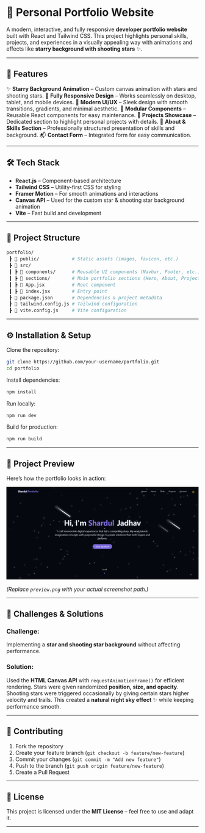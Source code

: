 

# 🌟 Personal Portfolio Website

A modern, interactive, and fully responsive **developer portfolio website** built with React and Tailwind CSS.
This project highlights personal skills, projects, and experiences in a visually appealing way with animations and effects like **starry background with shooting stars** ✨.

---

## 🚀 Features

✨ **Starry Background Animation** – Custom canvas animation with stars and shooting stars.
📱 **Fully Responsive Design** – Works seamlessly on desktop, tablet, and mobile devices.
🎨 **Modern UI/UX** – Sleek design with smooth transitions, gradients, and minimal aesthetic.
🧩 **Modular Components** – Reusable React components for easy maintenance.
📂 **Projects Showcase** – Dedicated section to highlight personal projects with details.
📜 **About & Skills Section** – Professionally structured presentation of skills and background.
📬 **Contact Form** – Integrated form for easy communication.

---

## 🛠️ Tech Stack

* **React.js** – Component-based architecture
* **Tailwind CSS** – Utility-first CSS for styling
* **Framer Motion** – For smooth animations and interactions
* **Canvas API** – Used for the custom star & shooting star background animation
* **Vite** – Fast build and development

---

## 📂 Project Structure

```bash
portfolio/
 ┣ 📂 public/            # Static assets (images, favicon, etc.)
 ┣ 📂 src/
 ┃ ┣ 📂 components/      # Reusable UI components (Navbar, Footer, etc.)
 ┃ ┣ 📂 sections/        # Main portfolio sections (Hero, About, Projects, Contact)
 ┃ ┣ 📜 App.jsx          # Root component
 ┃ ┣ 📜 index.jsx        # Entry point
 ┣ 📜 package.json       # Dependencies & project metadata
 ┣ 📜 tailwind.config.js # Tailwind configuration
 ┣ 📜 vite.config.js     # Vite configuration
```

---

## ⚙️ Installation & Setup

Clone the repository:

```bash
git clone https://github.com/your-username/portfolio.git
cd portfolio
```

Install dependencies:

```bash
npm install
```

Run locally:

```bash
npm run dev
```

Build for production:

```bash
npm run build
```

---

## 📸 Project Preview

Here’s how the portfolio looks in action:

![Portfolio Preview](./screenshots/preview.png)

*(Replace `preview.png` with your actual screenshot path.)*

---

## 🧩 Challenges & Solutions

### Challenge:

Implementing a **star and shooting star background** without affecting performance.

### Solution:

Used the **HTML Canvas API** with `requestAnimationFrame()` for efficient rendering.
Stars were given randomized **position, size, and opacity**. Shooting stars were triggered occasionally by giving certain stars higher velocity and trails.
This created a **natural night sky effect** ✨ while keeping performance smooth.

---

## 🤝 Contributing

1. Fork the repository
2. Create your feature branch (`git checkout -b feature/new-feature`)
3. Commit your changes (`git commit -m "Add new feature"`)
4. Push to the branch (`git push origin feature/new-feature`)
5. Create a Pull Request

---

## 📜 License

This project is licensed under the **MIT License** – feel free to use and adapt it.

---

